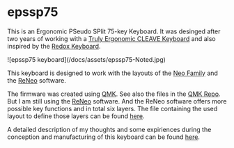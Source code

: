 # epssp75
<p>
This is an Ergonomic PSeudo SPlit 75-key Keyboard. It was desinged after two years of working with a <a href="https://trulyergonomic.com/">Truly Ergonomic CLEAVE Keyboard</a> and also inspired by the <a href="https://github.com/mattdibi/redox-keyboard">Redox Keyboard</a>.
</p>
![epssp75 keyboard](/docs/assets/epssp75-Noted.jpg)
<p>
This keyboard is designed to work with the layouts of the <a href="https://neo-layout.org/Layouts/">Neo Family</a> and the <a href="https://neo-layout.org/Einrichtung/reneo/" target="RENEO">ReNeo</a> software.
</p>
<p>
The firmware was created using <a href="https://github.com/qmk" target="QMK">QMK</a>. See also the files in the <a href="https://github.com/qmk/qmk_firmware/tree/master/keyboards/handwired/epssp75" target="QMK">QMK Repo</a>.
But I am still using the <a href="https://neo-layout.org/Einrichtung/reneo/" target="RENEO">ReNeo</a> software.
And the ReNeo software offers more possible key functions and in total six layers.
The file containing the used layout to define those layers can be found <a href="https://github.com/hen-des/epssp75/reneo" target="Repo">here</a>.
</p>
<p>
A detailed description of my thoughts and some expiriences during the conception and manufacturing of this keyboard can be found <a href="https://hen-des.github.io/epssp75/index.html">here</a>.
</p>